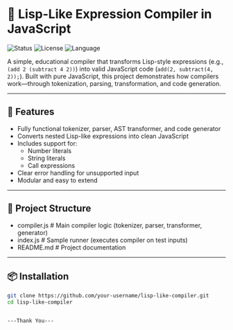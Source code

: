 # 🧠 Lisp-Like Expression Compiler in JavaScript

![Status](https://img.shields.io/badge/project-active-brightgreen)
![License](https://img.shields.io/badge/license-MIT-blue)
![Language](https://img.shields.io/badge/made_with-JavaScript-yellow)

A simple, educational compiler that transforms Lisp-style expressions (e.g., `(add 2 (subtract 4 2))`) into valid JavaScript code (`add(2, subtract(4, 2));`). Built with pure JavaScript, this project demonstrates how compilers work—through tokenization, parsing, transformation, and code generation.

---

## 🚀 Features

- Fully functional tokenizer, parser, AST transformer, and code generator
- Converts nested Lisp-like expressions into clean JavaScript
- Includes support for:
  - Number literals
  - String literals
  - Call expressions
- Clear error handling for unsupported input
- Modular and easy to extend

---

## 📁 Project Structure

 - compiler.js # Main compiler logic (tokenizer, parser, transformer, generator)
 - index.js # Sample runner (executes compiler on test inputs)
 - README.md # Project documentation


---

## 📦 Installation

```bash
git clone https://github.com/your-username/lisp-like-compiler.git
cd lisp-like-compiler


---Thank You---
